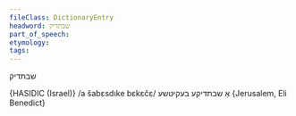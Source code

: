 ```yaml
---
fileClass: DictionaryEntry
headword: שבתדיק
part_of_speech: 
etymology: 
tags: 
---
```

שבתדיק

{HASIDIC (Israel)}
/a šabɛsdɩke bɛkɛčɛ/ אַ שבתדיקע בעקיטשע {Jerusalem, Eli Benedict}